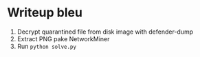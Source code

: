 # Writeup bleu

1. Decrypt quarantined file from disk image with defender-dump
2. Extract PNG pake NetworkMiner
3. Run `python solve.py`
